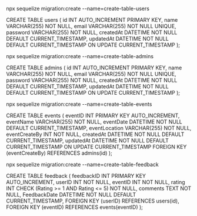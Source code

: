 npx sequelize migration:create --name=create-table-users

CREATE TABLE users (
  id INT AUTO_INCREMENT PRIMARY KEY,
  name VARCHAR(255) NOT NULL,
  email VARCHAR(255) NOT NULL UNIQUE,
  password VARCHAR(255) NOT NULL,
  createdAt DATETIME NOT NULL DEFAULT CURRENT_TIMESTAMP,
  updatedAt DATETIME NOT NULL DEFAULT CURRENT_TIMESTAMP ON UPDATE CURRENT_TIMESTAMP
);

npx sequelize migration:create --name=create-table-admins

CREATE TABLE admins (
  id INT AUTO_INCREMENT PRIMARY KEY,
  name VARCHAR(255) NOT NULL,
  email VARCHAR(255) NOT NULL UNIQUE,
  password VARCHAR(255) NOT NULL,
  createdAt DATETIME NOT NULL DEFAULT CURRENT_TIMESTAMP,
  updatedAt DATETIME NOT NULL DEFAULT CURRENT_TIMESTAMP ON UPDATE CURRENT_TIMESTAMP
);

npx sequelize migration:create --name=create-table-events

CREATE TABLE events (
    eventID INT PRIMARY KEY AUTO_INCREMENT,
    eventName VARCHAR(255) NOT NULL,
    eventDate DATETIME NOT NULL DEFAULT CURRENT_TIMESTAMP,
    eventLocation VARCHAR(255) NOT NULL,
    eventCreateBy INT NOT NULL,
    createdAt DATETIME NOT NULL DEFAULT CURRENT_TIMESTAMP,
    updatedAt DATETIME NOT NULL DEFAULT CURRENT_TIMESTAMP ON UPDATE CURRENT_TIMESTAMP
    FOREIGN KEY (eventCreateBy) REFERENCES admins(id)
);


npx sequelize migration:create --name=create-table-feedback

CREATE TABLE feedback (
    feedbackID INT PRIMARY KEY AUTO_INCREMENT,
    userID INT NOT NULL,
    eventID INT NOT NULL,
    rating INT CHECK (Rating >= 1 AND Rating <= 5) NOT NULL,
    comments TEXT NOT NULL,
    FeedbackDate DATETIME NOT NULL DEFAULT CURRENT_TIMESTAMP,
    FOREIGN KEY (userID) REFERENCES users(id),
    FOREIGN KEY (eventID) REFERENCES events(eventID)
);